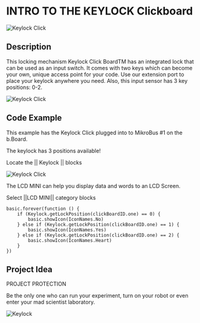 # INTRO TO THE KEYLOCK Clickboard

![Keylock Click](https://github.com/Brilliant-Labs/bboard-tuts/blob/master/keylock/keylock.jpg?raw=true "Keylock Click")

## Description

This locking mechanism Keylock Click BoardTM has an
integrated lock that can be used
as an input switch. It comes with
two keys which can become your
own, unique access point for your
code. Use our extension port to
place your keylock anywhere you
need. Also, this input sensor has
3 key positions: 0-2.

![Keylock Click](https://github.com/Brilliant-Labs/bboard-tuts/blob/master/keylock/keylock-click.jpg?raw=true "Keylcok Click")

## Code Example

This example has the Keylock Click plugged into to MikroBus #1 on the b.Board.

The keylock has 3 positions available!

Locate the || Keylock || blocks

![Keylock Click](https://github.com/Brilliant-Labs/bboard-tuts/blob/master/keylock/keylock-code-gif.gif?raw=true "Keylock Click")

The LCD MINI can help you display data and words to an LCD Screen. 

Select ||LCD MINI|| category blocks 

```blocks
basic.forever(function () {
    if (Keylock.getLockPosition(clickBoardID.one) == 0) {
        basic.showIcon(IconNames.No)
    } else if (Keylock.getLockPosition(clickBoardID.one) == 1) {
        basic.showIcon(IconNames.Yes)
    } else if (Keylock.getLockPosition(clickBoardID.one) == 2) {
        basic.showIcon(IconNames.Heart)
    }
})
```

## Project Idea

PROJECT PROTECTION

Be the only one who can run
your experiment, turn on
your robot or even enter your
mad scientist laboratory.


![Keylock](https://github.com/Brilliant-Labs/bboard-tuts/blob/master/keylock/keylock-gif.gif?raw=true "Let's Keep things locked")